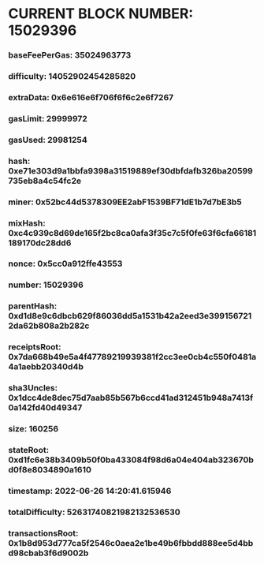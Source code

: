 # CURRENT BLOCK NUMBER: 15029396

### baseFeePerGas: 35024963773
### difficulty: 14052902454285820
### extraData: 0x6e616e6f706f6f6c2e6f7267
### gasLimit: 29999972
### gasUsed: 29981254
### hash: 0xe71e303d9a1bbfa9398a31519889ef30dbfdafb326ba20599735eb8a4c54fc2e
### miner: 0x52bc44d5378309EE2abF1539BF71dE1b7d7bE3b5
### mixHash: 0xc4c939c8d69de165f2bc8ca0afa3f35c7c5f0fe63f6cfa66181189170dc28dd6
### nonce: 0x5cc0a912ffe43553
### number: 15029396
### parentHash: 0xd1d8e9c6dbcb629f86036dd5a1531b42a2eed3e3991567212da62b808a2b282c
### receiptsRoot: 0x7da668b49e5a4f47789219939381f2cc3ee0cb4c550f0481a4a1aebb20340d4b
### sha3Uncles: 0x1dcc4de8dec75d7aab85b567b6ccd41ad312451b948a7413f0a142fd40d49347
### size: 160256
### stateRoot: 0xd1fc6e38b3409b50f0ba433084f98d6a04e404ab323670bd0f8e8034890a1610
### timestamp: 2022-06-26 14:20:41.615946
### totalDifficulty: 52631740821982132536530
### transactionsRoot: 0x1b8d953d777ca5f2546c0aea2e1be49b6fbbdd888ee5d4bbd98cbab3f6d9002b
